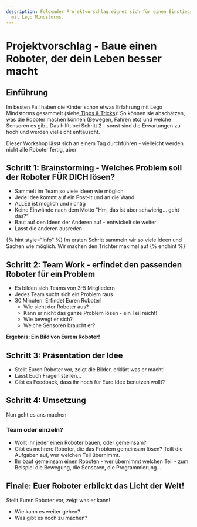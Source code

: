 ```yaml
---
description: Folgender Projektvorschlag eignet sich für einen Einstiegs-Workshops
  mit Lego Mindstorms.
---
```


# Projektvorschlag - Baue einen Roboter, der dein Leben besser macht

## Einführung

Im besten Fall haben die Kinder schon etwas Erfahrung mit Lego Mindstorms gesammelt \(siehe[ Tipps & Tricks](tipps-and-tricks-fuer-workshops.md)\): So können sie abschätzen, was die Roboter machen können \(Bewegen, Fahren etc\) und welche Sensoren es gibt. Das hilft, bei Schritt 2 - sonst sind die Erwartungen zu hoch und werden vielleicht enttäuscht.

Dieser Workshop lässt sich an einem Tag durchführen - vielleicht werden nicht alle Roboter fertig, aber

## Schritt 1: Brainstorming - Welches Problem soll der Roboter FÜR DICH lösen?

* Sammelt im Team so viele Ideen wie möglich
* Jede Idee kommt auf ein Post-It und an die Wand
* ALLES ist möglich und richtig 
* Keine Einwände nach dem Motto "Hm, das ist aber schwierig... geht das?"
* Baut auf den Ideen der Anderen auf - entwickelt sie weiter
* Lasst die anderen ausreden

{% hint style="info" %}
Im ersten Schritt sammeln wir so viele Ideen und Sachen wie möglich. Wir machen den Trichter maximal auf
{% endhint %}

## Schritt 2: Team Work - erfindet den passenden Roboter für ein Problem

* Es bilden sich Teams von 3-5 Mitgliedern
* Jedes Team sucht sich ein Problem raus
* 30 Minuten: Erfindet Euren Roboter!
  * Wie sieht der Roboter aus?
  * Kann er nicht das ganze Problem lösen - ein Teil reicht!
  * Wie bewegt er sich? 
  * Welche Sensoren braucht er?

**Ergebnis: Ein Bild von Eurem Roboter!**

## Schritt 3: Präsentation der Idee

* Stellt Euren Roboter vor, zeigt die Bilder, erklärt was er macht! 
* Lasst Euch Fragen stellen...
* Gibt es Feedback, dass ihr noch für Eure Idee benutzen wollt?

## Schritt 4: Umsetzung

Nun geht es ans machen

### Team oder einzeln?

* Wollt ihr jeder einen Roboter bauen, oder gemeinsam?
* Gibt es mehrere Roboter, die das Problem gemeinsam lösen? Teilt die Aufgaben auf, wer welchen Teil übernimmt.
* Ihr baut gemeinsam einen Roboten - wer übernimmt welchen Teil - zum Beispiel die Bewegung, die Sensoren, die Programmierung...

## Finale: Euer Roboter erblickt das Licht der Welt!

Stellt Euren Roboter vor, zeigt was er kann!

* Wie kann es weiter gehen? 
* Was gibt es noch zu machen?

